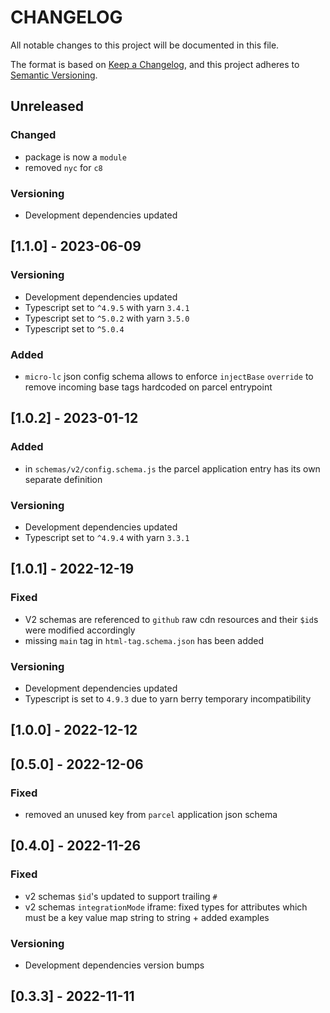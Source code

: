 # CHANGELOG

All notable changes to this project will be documented in this file.

The format is based on [Keep a Changelog](https://keepachangelog.com/en/1.0.0/),
and this project adheres to [Semantic Versioning](https://semver.org/spec/v2.0.0.html).

## Unreleased

### Changed

- package is now a `module`
- removed `nyc` for `c8`

### Versioning

- Development dependencies updated

## [1.1.0] - 2023-06-09

### Versioning

- Development dependencies updated
- Typescript set to `^4.9.5` with yarn `3.4.1`
- Typescript set to `^5.0.2` with yarn `3.5.0`
- Typescript set to `^5.0.4`

### Added

- `micro-lc` json config schema allows to enforce `injectBase` `override` to remove incoming base tags hardcoded on parcel entrypoint

## [1.0.2] - 2023-01-12

### Added

- in `schemas/v2/config.schema.js` the parcel application entry has its own separate definition

### Versioning

- Development dependencies updated
- Typescript set to `^4.9.4` with yarn `3.3.1`

## [1.0.1] - 2022-12-19

### Fixed

- V2 schemas are referenced to `github` raw cdn resources and their `$id`s were modified accordingly
- missing `main` tag in `html-tag.schema.json` has been added

### Versioning

- Development dependencies updated
- Typescript is set to `4.9.3` due to yarn berry temporary incompatibility

## [1.0.0] - 2022-12-12

## [0.5.0] - 2022-12-06

### Fixed

- removed an unused key from `parcel` application json schema

## [0.4.0] - 2022-11-26

### Fixed

- v2 schemas `$id`'s updated to support trailing `#`
- v2 schemas `integrationMode` iframe: fixed types for attributes which must be a key value map string to string + added examples

### Versioning

- Development dependencies version bumps

## [0.3.3] - 2022-11-11
